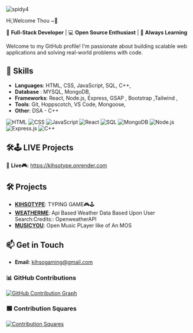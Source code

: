 ![spidy4](https://media3.giphy.com/media/v1.Y2lkPTc5MGI3NjExcGxsdjkxN2Jrc3NsdXZ6OHY1MnlidncxNjg4ZjZ5enoxdzk3N3pieCZlcD12MV9pbnRlcm5hbF9naWZfYnlfaWQmY3Q9cw/WpgugiuK6b7Biy3rOs/giphy.gif)                                                                                       
 
 Hi,Welcome Thou ~👋

🚀 **Full-Stack Developer** | 💻 **Open Source Enthusiast** | 🌱 **Always Learning**

Welcome to my GitHub profile! I'm passionate about building scalable web applications and solving real-world problems with code.

## 🔧 **Skills**
- **Languages**: HTML, CSS, JavaScript, SQL, C++,
- **Database** : MYSQL, MongoDB,
- **Frameworks**: React, Node.js, Express, GSAP , Bootstrap ,Tailwind ,  
- **Tools**: Git, Hoppscotch, VS Code, Mongoose,
- **Other**: DSA - C++


![HTML](https://img.shields.io/badge/HTML-5-orange)
![CSS](https://img.shields.io/badge/CSS-3-blue)
![JavaScript](https://img.shields.io/badge/JavaScript-ES6-yellow)
![React](https://img.shields.io/badge/React-18.2-blue)
![SQL](https://img.shields.io/badge/SQL-Structured%20Query%20Language-blue)
![MongoDB](https://img.shields.io/badge/MongoDB-NoSQL-green)
![Node.js](https://img.shields.io/badge/Node.js-18.x-green)
![Express.js](https://img.shields.io/badge/Express.js-4.x-lightgrey)
![C++](https://img.shields.io/badge/C++-17-orange)


## 🛠️🕹️ **LIVE Projects**
🔗 **Live🎮:** https://kihsotype.onrender.com

## 🛠️ **Projects**
- **[KIHSOTYPE](https://github.com/KIHs0/KIHSOTYPE.git)**: TYPING GAME🎮🕹️
- **[WEATHERME](https://github.com/KIHs0/WeatherChecker.git)**: Api Based Weather Data Based Upon User Search:Credits:: OpenweatherAPI
- **[MUSICYOU](https://github.com/KIHs0/MusicPlayer.git)**: Open Music PLayer like of An MOS

## 📫 **Get in Touch**
- **Email**:
   kihsogaming@gmail.com

              
              

### 📊 GitHub Contributions
[![GitHub Contribution Graph](https://github-profile-summary-cards.vercel.app/api/cards/profile-details?username=KIHs0&theme=github_dark)](https://github.com/KIHs0)

### 🟩 Contribution Squares
[![Contribution Squares](https://github-profile-summary-cards.vercel.app/api/cards/productive-time?username=KIHs0&theme=github_dark)](https://github.com/KIHs0)



